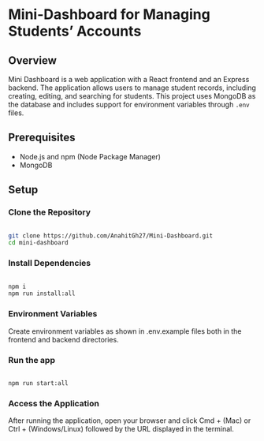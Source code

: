 # Mini-Dashboard for Managing Students’ Accounts

## Overview

Mini Dashboard is a web application with a React frontend and an Express backend. The application allows users to manage student records, including creating, editing, and searching for students. This project uses MongoDB as the database and includes support for environment variables through `.env` files.

## Prerequisites

- Node.js and npm (Node Package Manager)
- MongoDB

## Setup

### Clone the Repository

```bash

git clone https://github.com/AnahitGh27/Mini-Dashboard.git
cd mini-dashboard

```

### Install Dependencies

```bash

npm i
npm run install:all

```

### Environment Variables

Create environment variables as shown in .env.example files both in the frontend and backend directories.

### Run the app

```bash

npm run start:all

```

### Access the Application

After running the application, open your browser and click Cmd + (Mac) or Ctrl + (Windows/Linux) followed by the URL displayed in the terminal.
